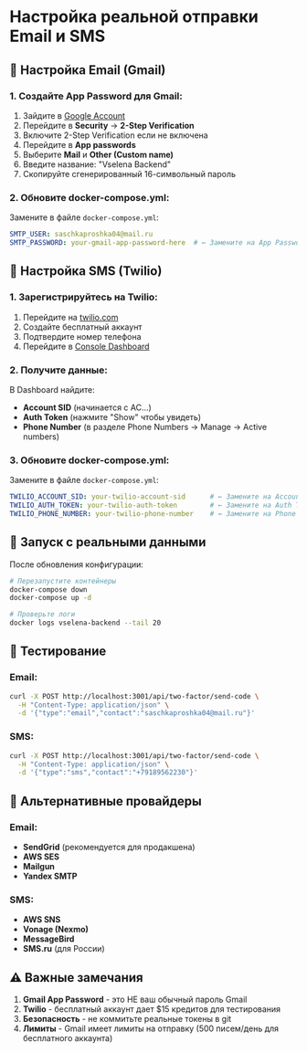 # Настройка реальной отправки Email и SMS

## 📧 Настройка Email (Gmail)

### 1. Создайте App Password для Gmail:

1. Зайдите в [Google Account](https://myaccount.google.com/)
2. Перейдите в **Security** → **2-Step Verification**
3. Включите 2-Step Verification если не включена
4. Перейдите в **App passwords**
5. Выберите **Mail** и **Other (Custom name)**
6. Введите название: "Vselena Backend"
7. Скопируйте сгенерированный 16-символьный пароль

### 2. Обновите docker-compose.yml:

Замените в файле `docker-compose.yml`:
```yaml
SMTP_USER: saschkaproshka04@mail.ru
SMTP_PASSWORD: your-gmail-app-password-here  # ← Замените на App Password
```

## 📱 Настройка SMS (Twilio)

### 1. Зарегистрируйтесь на Twilio:

1. Перейдите на [twilio.com](https://www.twilio.com/)
2. Создайте бесплатный аккаунт
3. Подтвердите номер телефона
4. Перейдите в [Console Dashboard](https://console.twilio.com/)

### 2. Получите данные:

В Dashboard найдите:
- **Account SID** (начинается с AC...)
- **Auth Token** (нажмите "Show" чтобы увидеть)
- **Phone Number** (в разделе Phone Numbers → Manage → Active numbers)

### 3. Обновите docker-compose.yml:

Замените в файле `docker-compose.yml`:
```yaml
TWILIO_ACCOUNT_SID: your-twilio-account-sid      # ← Замените на Account SID
TWILIO_AUTH_TOKEN: your-twilio-auth-token        # ← Замените на Auth Token  
TWILIO_PHONE_NUMBER: your-twilio-phone-number    # ← Замените на Phone Number
```

## 🚀 Запуск с реальными данными

После обновления конфигурации:

```bash
# Перезапустите контейнеры
docker-compose down
docker-compose up -d

# Проверьте логи
docker logs vselena-backend --tail 20
```

## 🧪 Тестирование

### Email:
```bash
curl -X POST http://localhost:3001/api/two-factor/send-code \
  -H "Content-Type: application/json" \
  -d '{"type":"email","contact":"saschkaproshka04@mail.ru"}'
```

### SMS:
```bash
curl -X POST http://localhost:3001/api/two-factor/send-code \
  -H "Content-Type: application/json" \
  -d '{"type":"sms","contact":"+79189562230"}'
```

## 🔧 Альтернативные провайдеры

### Email:
- **SendGrid** (рекомендуется для продакшена)
- **AWS SES**
- **Mailgun**
- **Yandex SMTP**

### SMS:
- **AWS SNS**
- **Vonage (Nexmo)**
- **MessageBird**
- **SMS.ru** (для России)

## ⚠️ Важные замечания

1. **Gmail App Password** - это НЕ ваш обычный пароль Gmail
2. **Twilio** - бесплатный аккаунт дает $15 кредитов для тестирования
3. **Безопасность** - не коммитьте реальные токены в git
4. **Лимиты** - Gmail имеет лимиты на отправку (500 писем/день для бесплатного аккаунта)
